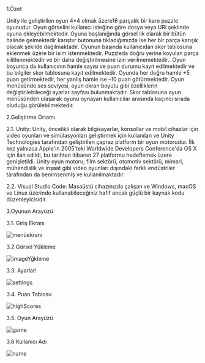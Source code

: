  1.Özet
 
 Unity ile geliştirilen oyun 4*4 olmak üzere16 parçalık bir kare puzzle oyunudur. Oyun görselini kullanıcı isteğine göre dosya veya URl şeklinde oyuna ekleyebilmektedir. Oyuna başlanığında görsel ilk olarak bir  bütün halinde gelmektedir karıştıır butonuna tıkladığımızda ise her bir parça karışık olacak şekilde dağılmaktadır. Oyunun başında kullanıcıdan skor tablosuna eklenmek üzere bir isim istenmektedir. Puzzleda doğru yerine koyulan parça kilitlenmektedir ve bir daha değiştirilmesine izin verilmemektedir.. Oyun boyunca da kullanıcının hamle sayısı ve puan durumu kayıt edilmektedir ve bu bilgiler skor tablosuna kayıt edilmektedir. Oyunda her doğru hamle +5 puan getirmektedir, her yanlış hamle ise –10 puan götürmektedir. Oyun menüsünde ses seviyesi, oyun ekran boyutu gibi özelliklerin değiştirilebileceği ayarlar sayfası bulunmaktadır. Skor tablosuna  oyun menüsünden ulaşarak oyunu oynayan kullanıcılar arasında kaçıncı sırada oluduğu görülebilmektedir.
 
 
 2.Geliştirme Ortamı
 
2.1. Unity: Unity, öncelikli olarak bilgisayarlar, konsollar ve mobil cihazlar için video oyunları ve simülasyonları geliştirmek için kullanılan ve Unity Technologies tarafından geliştirilen çapraz platform bir oyun motorudur. İlk kez yalnızca Apple'ın 2005'teki Worldwide Developers Conference'da OS X için ilan edildi, bu tarihten itibaren 27 platformu hedeflemek üzere genişletildi. Unity oyun motoru; film sektörü, otomotiv sektörü, mimari, mühendislik ve inşaat gibi video oyunları dışındaki farklı endüstriler tarafından da benimsenmiş ve kullanılmaktadır. 
 
 2.2. Visual Studio Code: Masaüstü cihazınızda çalışan ve Windows, macOS ve Linux üzerinde kullanabileceğiniz hafif ancak güçlü bir kaynak kodu düzenleyicisidir. 
 
 
 3.Oyunun Arayüzü
 
 3.1. Giriş Ekranı
 
![menüekranı](https://user-images.githubusercontent.com/74769154/230506453-f034eb7c-b696-4e1e-b60f-648978f69c1e.png)

3.2 Görsel Yükleme

![imageYğkleme](https://user-images.githubusercontent.com/74769154/230506590-ba0d4ec9-8b84-4331-b258-e8b21ba293ce.png)

3.3. Ayarlar!

![settings](https://user-images.githubusercontent.com/74769154/230506883-a4907599-a213-4f8b-bf39-95121bbb220b.png)



3.4. Puan Tablosu

![highScores](https://user-images.githubusercontent.com/74769154/230506657-d1f34ee1-f200-435e-a2dc-6321989f29a4.png)

3.5. Oyun Arayüzü

![game](https://user-images.githubusercontent.com/74769154/230506691-266d3e8a-9713-4108-8288-31cb23559aed.png)

3.6 Kullanıcı Adı 

![name](https://user-images.githubusercontent.com/74769154/230506729-5c759933-b41b-4a67-bf19-96af52fb7f16.png)
